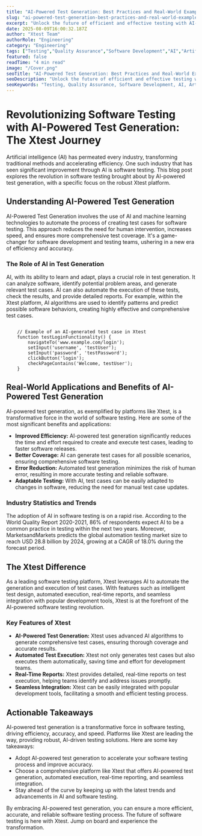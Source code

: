 ```yaml
---
title: "AI-Powered Test Generation: Best Practices and Real-World Examples"
slug: "ai-powered-test-generation-best-practices-and-real-world-examples"
excerpt: "Unlock the future of efficient and effective testing with AI-Powered Test Generation. Learn how AI is revolutionizing the way we create, administer, and analyze tests, streamlining processes and delivering deeper, more accurate insights. Dont be left behind - explore the transformational power of AI in testing today."
date: 2025-08-09T16:00:32.187Z
author: "Xtest Team"
authorRole: "Engineering"
category: "Engineering"
tags: ["Testing","Quality Assurance","Software Development","AI","Artificial Intelligence"]
featured: false
readTime: "4 min read"
image: "/Cover.png"
seoTitle: "AI-Powered Test Generation: Best Practices and Real-World Examples"
seoDescription: "Unlock the future of efficient and effective testing with AI-Powered Test Generation. Learn how AI is revolutionizing the way we create, administer, and analyze tests, streamlining processes and delivering deeper, more accurate insights. Dont be left behind - explore the transformational power of AI in testing today."
seoKeywords: "Testing, Quality Assurance, Software Development, AI, Artificial Intelligence"
---
```


# Revolutionizing Software Testing with AI-Powered Test Generation: The Xtest Journey

Artificial intelligence (AI) has permeated every industry, transforming traditional methods and accelerating efficiency. One such industry that has seen significant improvement through AI is software testing. This blog post explores the revolution in software testing brought about by AI-powered test generation, with a specific focus on the robust Xtest platform.

## Understanding AI-Powered Test Generation

AI-Powered Test Generation involves the use of AI and machine learning technologies to automate the process of creating test cases for software testing. This approach reduces the need for human intervention, increases speed, and ensures more comprehensive test coverage. It's a game-changer for software development and testing teams, ushering in a new era of efficiency and accuracy.

### The Role of AI in Test Generation

AI, with its ability to learn and adapt, plays a crucial role in test generation. It can analyze software, identify potential problem areas, and generate relevant test cases. AI can also automate the execution of these tests, check the results, and provide detailed reports. For example, within the Xtest platform, AI algorithms are used to identify patterns and predict possible software behaviors, creating highly effective and comprehensive test cases.

```

    // Example of an AI-generated test case in Xtest
    function testLoginFunctionality() {
        navigateTo('www.example.com/login');
        setInput('username', 'testUser');
        setInput('password', 'testPassword');
        clickButton('login');
        checkPageContains('Welcome, testUser');
    }
```

## Real-World Applications and Benefits of AI-Powered Test Generation

AI-powered test generation, as exemplified by platforms like Xtest, is a transformative force in the world of software testing. Here are some of the most significant benefits and applications:

*   **Improved Efficiency:** AI-powered test generation significantly reduces the time and effort required to create and execute test cases, leading to faster software releases.
*   **Better Coverage:** AI can generate test cases for all possible scenarios, ensuring comprehensive software testing.
*   **Error Reduction:** Automated test generation minimizes the risk of human error, resulting in more accurate testing and reliable software.
*   **Adaptable Testing:** With AI, test cases can be easily adapted to changes in software, reducing the need for manual test case updates.

### Industry Statistics and Trends

The adoption of AI in software testing is on a rapid rise. According to the World Quality Report 2020-2021, 86% of respondents expect AI to be a common practice in testing within the next two years. Moreover, MarketsandMarkets predicts the global automation testing market size to reach USD 28.8 billion by 2024, growing at a CAGR of 18.0% during the forecast period.

## The Xtest Difference

As a leading software testing platform, Xtest leverages AI to automate the generation and execution of test cases. With features such as intelligent test design, automated execution, real-time reports, and seamless integration with popular development tools, Xtest is at the forefront of the AI-powered software testing revolution.

### Key Features of Xtest

*   **AI-Powered Test Generation:** Xtest uses advanced AI algorithms to generate comprehensive test cases, ensuring thorough coverage and accurate results.
*   **Automated Test Execution:** Xtest not only generates test cases but also executes them automatically, saving time and effort for development teams.
*   **Real-Time Reports:** Xtest provides detailed, real-time reports on test execution, helping teams identify and address issues promptly.
*   **Seamless Integration:** Xtest can be easily integrated with popular development tools, facilitating a smooth and efficient testing process.

## Actionable Takeaways

AI-powered test generation is a transformative force in software testing, driving efficiency, accuracy, and speed. Platforms like Xtest are leading the way, providing robust, AI-driven testing solutions. Here are some key takeaways:

*   Adopt AI-powered test generation to accelerate your software testing process and improve accuracy.
*   Choose a comprehensive platform like Xtest that offers AI-powered test generation, automated execution, real-time reporting, and seamless integration.
*   Stay ahead of the curve by keeping up with the latest trends and advancements in AI and software testing.

By embracing AI-powered test generation, you can ensure a more efficient, accurate, and reliable software testing process. The future of software testing is here with Xtest. Jump on board and experience the transformation.